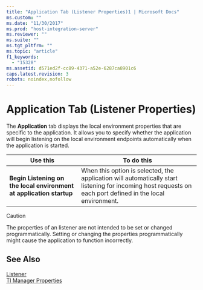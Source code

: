 ```yaml
---
title: "Application Tab (Listener Properties)1 | Microsoft Docs"
ms.custom: ""
ms.date: "11/30/2017"
ms.prod: "host-integration-server"
ms.reviewer: ""
ms.suite: ""
ms.tgt_pltfrm: ""
ms.topic: "article"
f1_keywords: 
  - "15328"
ms.assetid: d571ed2f-cc89-4371-a52e-6287ca8901c6
caps.latest.revision: 3
robots: noindex,nofollow
---
```

# Application Tab (Listener Properties)
The **Application** tab displays the local environment properties that are specific to the application. It allows you to specify whether the application will begin listening on the local environment endpoints automatically when the application is started.  
  
|Use this|To do this|  
|--------------|----------------|  
|**Begin Listening on the local environment at application startup**|When this option is selected, the application will automatically start listening for incoming host requests on each port defined in the local environment.|  
  
> [!CAUTION]
>  The properties of an listener are not intended to be set or changed programmatically. Setting or changing the properties programmatically might cause the application to function incorrectly.  
  
## See Also  
 [Listener](../core/listener2.md)   
 [TI Manager Properties](../core/ti-manager-properties2.md)